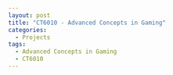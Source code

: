 ```yaml
---
layout: post
title: "CT6010 - Advanced Concepts in Gaming"
categories:
  - Projects
tags:
  - Advanced Concepts in Gaming
  - CT6010
---
```

